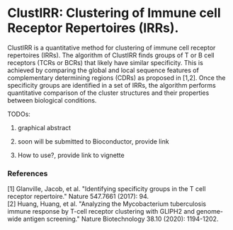 # ClustIRR: Clustering of Immune cell Receptor Repertoires (IRRs). 

ClustIRR is a quantitative method for clustering of immune cell 
receptor repertoires (IRRs). The algorithm of ClustIRR finds groups of 
T or B cell receptors (TCRs or BCRs) that likely have similar specificity. 
This is achieved by comparing the global and local sequence features of 
complementary determining regions (CDRs) as proposed in [1,2]. Once the 
specificity groups are identified in a set of IRRs, the algorithm performs 
quantitative comparison of the cluster structures and their properties 
between biological conditions. 

TODOs:

1) graphical abstract

2) soon will be submitted to Bioconductor, provide link

3) How to use?, provide link to vignette


### References

[1] Glanville, Jacob, et al. "Identifying specificity groups in the 
T cell receptor repertoire." Nature 547.7661 (2017): 94.<br>
[2] Huang, Huang, et al. "Analyzing the Mycobacterium tuberculosis immune 
response by T-cell receptor clustering with GLIPH2 and genome-wide antigen 
screening." Nature Biotechnology 38.10 (2020): 1194-1202.<br>


